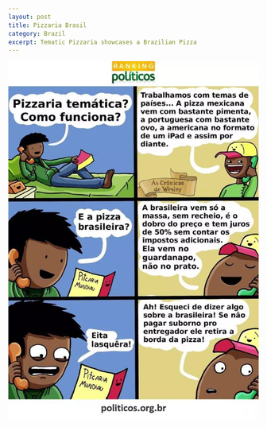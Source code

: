 ```yaml
---
layout: post
title: Pizzaria Brasil
category: Brazil
excerpt: Tematic Pizzaria showcases a Brazilian Pizza 
---
```

<img src="/images/Brazil/PizzariaBrasil.jpg" />

